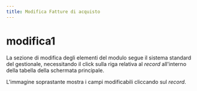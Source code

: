 ```yaml
---
title: Modifica Fatture di acquisto
---
```


# modifica1

La sezione di modifica degli elementi del modulo segue il sistema standard del gestionale, necessitando il click sulla riga relativa al _record_ all'interno della tabella della schermata principale.

L'immagine soprastante mostra i campi modificabili cliccando sul _record_.

